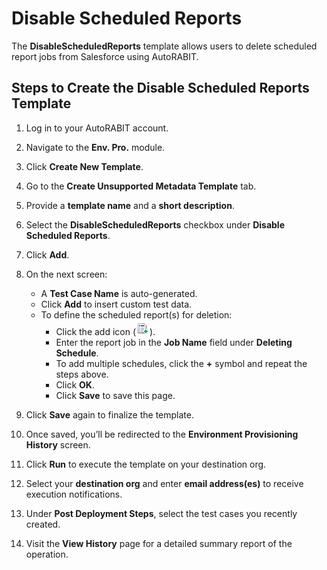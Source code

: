 # Disable Scheduled Reports

The **DisableScheduledReports** template allows users to delete scheduled report jobs from Salesforce using AutoRABIT.

## Steps to Create the Disable Scheduled Reports Template

1. Log in to your AutoRABIT account.
2. Navigate to the **Env. Pro.** module.
3. Click **Create New Template**.
4. Go to the **Create Unsupported Metadata Template** tab.
5. Provide a **template name** and a **short description**.
6. Select the **DisableScheduledReports** checkbox under **Disable Scheduled Reports**.
7. Click **Add**.

8. On the next screen:
   - A **Test Case Name** is auto-generated.
   - Click **Add** to insert custom test data.
   - To define the scheduled report(s) for deletion:
     - Click the add icon (![Add Icon](../../../../../.gitbook/assets/image%20(64).png)).
     - Enter the report job in the **Job Name** field under **Deleting Schedule**.
     - To add multiple schedules, click the **+** symbol and repeat the steps above.
     - Click **OK**.
     - Click **Save** to save this page.

9. Click **Save** again to finalize the template.

10. Once saved, you’ll be redirected to the **Environment Provisioning History** screen.
11. Click **Run** to execute the template on your destination org.
12. Select your **destination org** and enter **email address(es)** to receive execution notifications.
13. Under **Post Deployment Steps**, select the test cases you recently created.
14. Visit the **View History** page for a detailed summary report of the operation.
